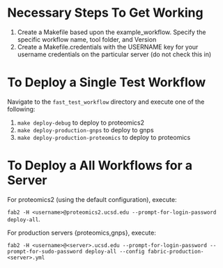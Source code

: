 # Necessary Steps To Get Working

1. Create a Makefile based upon the example_workflow. Specify the specific workflow name, tool folder, and Version
2. Create a Makefile.credentials with the USERNAME key for your username credentials on the particular server (do not check this in)

# To Deploy a Single Test Workflow

Navigate to the `fast_test_workflow` directory and execute one of the following:

  1. ```make deploy-debug``` to deploy to proteomics2
  2. ```make deploy-production-gnps``` to deploy to gnps
  3. ```make deploy-production-proteomics``` to deploy to proteomics
  
# To Deploy a All Workflows for a Server

For proteomics2 (using the default configuration), execute:

```fab2 -H <username>@proteomics2.ucsd.edu --prompt-for-login-password deploy-all```.

For production servers {proteomics,gnps}, execute:

```fab2 -H <username>@<server>.ucsd.edu --prompt-for-login-password --prompt-for-sudo-password deploy-all --config fabric-production-<server>.yml```
